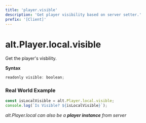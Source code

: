 ```yaml
---
title: 'player.visible'
description: 'Get player visibility based on server setter.'
prefix: '[Client]'
---
```


# alt.Player.local.visible

Get the player's visbility.

**Syntax**

```js
readonly visible: boolean;
```

### Real World Example

```js
const isLocalVisible = alt.Player.local.visible;
console.log(`Is Visible? ${isLocalVisible}`);
```

_alt.Player.local can also be a **player instance** from server_
